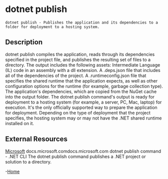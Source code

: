 # dotnet publish
```
dotnet publish - Publishes the application and its dependencies to a folder for deployment to a hosting system.
```
## Description
dotnet publish compiles the application, reads through its dependencies specified in the project file, and publishes the resulting set of files to a directory. The output includes the following assets:
Intermediate Language (IL) code in an assembly with a dll extension.
A .deps.json file that includes all of the dependencies of the project.
A .runtimeconfig.json file that specifies the shared runtime that the application expects, as well as other configuration options for the runtime (for example, garbage collection type).
The application's dependencies, which are copied from the NuGet cache into the output folder.
The dotnet publish command's output is ready for deployment to a hosting system (for example, a server, PC, Mac, laptop) for execution. It's the only officially supported way to prepare the application for deployment. Depending on the type of deployment that the project specifies, the hosting system may or may not have the .NET shared runtime installed on it.
## External Resources
[Microsoft](https://docs.microsoft.com/en-us/dotnet/core/tools/dotnet-publish)
docs.microsoft.comdocs.microsoft.com
dotnet publish command - .NET CLI
The dotnet publish command publishes a .NET project or solution to a directory.


-[Home](../sdk.md)
